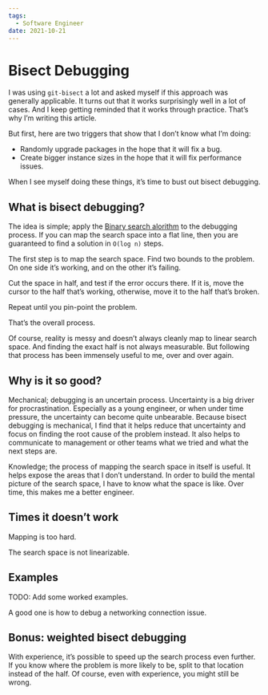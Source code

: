 ```yaml
---
tags:
  - Software Engineer
date: 2021-10-21
---
```


# Bisect Debugging

I was using `git-bisect` a lot and asked myself if this approach was generally applicable. It turns out that it works surprisingly well in a lot of cases. And I keep getting reminded that it works through practice. That’s why I’m writing this article.

But first, here are two triggers that show that I don’t know what I’m doing:

- Randomly upgrade packages in the hope that it will fix a bug.
- Create bigger instance sizes in the hope that it will fix performance issues.

When I see myself doing these things, it’s time to bust out bisect debugging.

## What is bisect debugging?

The idea is simple; apply the [Binary search alorithm](https://en.wikipedia.org/wiki/Binary_search_algorithm) to the debugging process. If you can map the search space into a flat line, then you are guaranteed to find a solution in `O(log n)` steps.

The first step is to map the search space. Find two bounds to the problem. On one side it’s working, and on the other it’s failing.

Cut the space in half, and test if the error occurs there. If it is, move the cursor to the half that’s working, otherwise, move it to the half that’s broken.

Repeat until you pin-point the problem.

That’s the overall process.

Of course, reality is messy and doesn’t always cleanly map to linear search space. And finding the exact half is not always measurable. But following that process has been immensely useful to me, over and over again.

## Why is it so good?

Mechanical; debugging is an uncertain process. Uncertainty is a big driver for procrastination. Especially as a young engineer, or when under time pressure, the uncertainty can become quite unbearable. Because bisect debugging is mechanical, I find that it helps reduce that uncertainty and focus on finding the root cause of the problem instead. It also helps to communicate to management or other teams what we tried and what the next steps are.

Knowledge; the process of mapping the search space in itself is useful. It helps expose the areas that I don’t understand. In order to build the mental picture of the search space, I have to know what the space is like. Over time, this makes me a better engineer.

## Times it doesn’t work

Mapping is too hard.

The search space is not linearizable.

## Examples

TODO: Add some worked examples.

A good one is how to debug a networking connection issue.

## Bonus: weighted bisect debugging

With experience, it’s possible to speed up the search process even further. If you know where the problem is more likely to be, split to that location instead of the half. Of course, even with experience, you might still be wrong.
